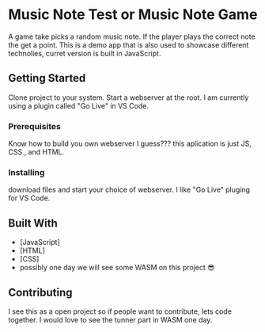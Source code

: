 # Music Note Test or Music Note Game

A game take picks a random music note. If the
player plays the correct note the get a point. This is a demo app that is also used to showcase different technolies, curret version is built in JavaScript.

## Getting Started

Clone project to your system. Start a webserver at the root. I am currently using a plugin called "Go Live" in VS Code.

### Prerequisites

Know how to build you own webserver I guess???
this aplication is just JS, CSS , and HTML.

### Installing

download files and start your choice of webserver. I like "Go Live" pluging for VS Code.

## Built With

* [JavaScript]
* [HTML]
* [CSS]
* possibly one day we will see some WASM on this project :sunglasses:

## Contributing

I see this as a open project so if people want to contribute, lets code together. I would love to see the tunner part in WASM one day. 
